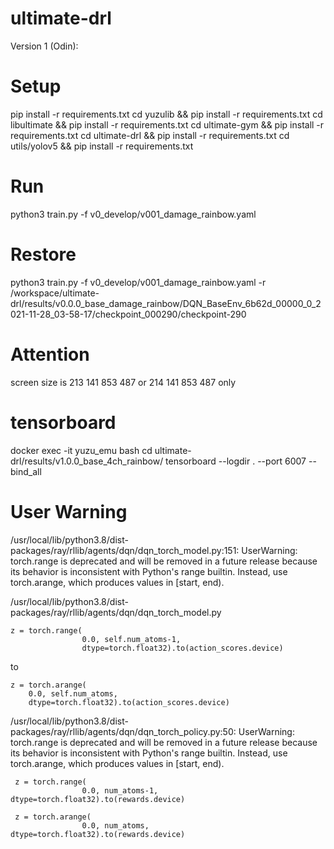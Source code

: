 # ultimate-drl

Version 1 (Odin):

# Setup
pip install -r requirements.txt
cd yuzulib && pip install -r requirements.txt
cd libultimate && pip install -r requirements.txt
cd ultimate-gym && pip install -r requirements.txt
cd ultimate-drl && pip install -r requirements.txt
cd utils/yolov5 && pip install -r requirements.txt

# Run
python3 train.py -f v0_develop/v001_damage_rainbow.yaml

# Restore
python3 train.py -f v0_develop/v001_damage_rainbow.yaml -r /workspace/ultimate-drl/results/v0.0.0_base_damage_rainbow/DQN_BaseEnv_6b62d_00000_0_2021-11-28_03-58-17/checkpoint_000290/checkpoint-290

# Attention
screen size is 213 141 853 487 or 214 141 853 487 only 

# tensorboard
docker exec -it yuzu_emu bash
cd ultimate-drl/results/v1.0.0_base_4ch_rainbow/
tensorboard --logdir . --port 6007 --bind_all


# User Warning
 /usr/local/lib/python3.8/dist-packages/ray/rllib/agents/dqn/dqn_torch_model.py:151: UserWarning: torch.range is deprecated and will be removed in a future release because its behavior is inconsistent with Python's range builtin. Instead, use torch.arange, which produces values in [start, end).

/usr/local/lib/python3.8/dist-packages/ray/rllib/agents/dqn/dqn_torch_model.py
```
z = torch.range(
                0.0, self.num_atoms-1,
                dtype=torch.float32).to(action_scores.device)
```
to
```
z = torch.arange(
    0.0, self.num_atoms,
    dtype=torch.float32).to(action_scores.device)

```

/usr/local/lib/python3.8/dist-packages/ray/rllib/agents/dqn/dqn_torch_policy.py:50: UserWarning: torch.range is deprecated and will be removed in a future release because its behavior is inconsistent with Python's range builtin. Instead, use torch.arange, which produces values in [start, end).

```
 z = torch.range(
                0.0, num_atoms-1, dtype=torch.float32).to(rewards.device)

 z = torch.arange(
                0.0, num_atoms, dtype=torch.float32).to(rewards.device)
```